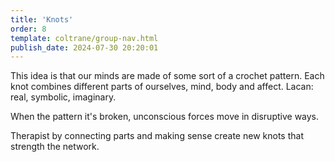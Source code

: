 ```yaml
---
title: 'Knots'
order: 8
template: coltrane/group-nav.html
publish_date: 2024-07-30 20:20:01
---
```

This idea is that our minds are made of some sort of a crochet pattern. Each knot combines different parts of ourselves, mind, body and affect. Lacan: real, symbolic, imaginary.

When the pattern it's broken, unconscious forces move in disruptive ways.

Therapist by connecting parts and making sense create new knots that strength the network.
